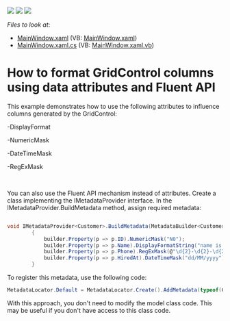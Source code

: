 <!-- default badges list -->
![](https://img.shields.io/endpoint?url=https://codecentral.devexpress.com/api/v1/VersionRange/128650551/21.1.5%2B)
[![](https://img.shields.io/badge/Open_in_DevExpress_Support_Center-FF7200?style=flat-square&logo=DevExpress&logoColor=white)](https://supportcenter.devexpress.com/ticket/details/E5119)
[![](https://img.shields.io/badge/📖_How_to_use_DevExpress_Examples-e9f6fc?style=flat-square)](https://docs.devexpress.com/GeneralInformation/403183)
<!-- default badges end -->
<!-- default file list -->
*Files to look at*:

* [MainWindow.xaml](./CS/colGeneration/MainWindow.xaml) (VB: [MainWindow.xaml](./VB/colGeneration/MainWindow.xaml))
* [MainWindow.xaml.cs](./CS/colGeneration/MainWindow.xaml.cs) (VB: [MainWindow.xaml.vb](./VB/colGeneration/MainWindow.xaml.vb))
<!-- default file list end -->
# How to format GridControl columns using data attributes and Fluent API


<p>This example demonstrates how to use the following attributes to influence columns generated by the GridControl:</p><p>-DisplayFormat</p><p>-NumericMask</p><p>-DateTimeMask</p><p>-RegExMask</p><br />
<p>You can also use the Fluent API mechanism instead of attributes. Create a class implementing the IMetadataProvider interface. In the  IMetadataProvider.BuildMetadata method, assign required metadata:</p>

```cs

void IMetadataProvider<Customer>.BuildMetadata(MetadataBuilder<Customer> builder)
        {
            builder.Property(p => p.ID).NumericMask("N0");
            builder.Property(p => p.Name).DisplayFormatString("name is: {0}", true);
            builder.Property(p => p.Phone).RegExMask(@"\d{2}-\d{2}-\d{2}");
            builder.Property(p => p.HiredAt).DateTimeMask("dd/MM/yyyy");
        }


```

<p>To register this metadata, use the following code:</p>

```cs
MetadataLocator.Default = MetadataLocator.Create().AddMetadata(typeof(Customer), typeof(DataAnnotationsElement1Metadata));


```

<p>With this approach, you don't need to modify the model class code. This may be useful if you don't have access to this class code.<br />
</p>

<br/>


